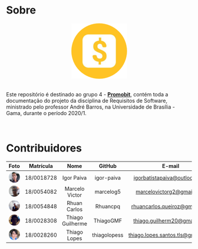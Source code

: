 # Sobre

<div align="center">
  <img src= "assets/logos/Promobit.png"/>
</div>
<br />

Este repositório é destinado ao grupo 4 - [**Promobit**](https://www.promobit.com.br/), contém toda a documentação do projeto da disciplina de Requisitos de Software, ministrado pelo professor André Barros, na Universidade de Brasília - Gama, durante o período 2020/1.

<br />

# Contribuidores

|Foto | Matrícula | Nome | GitHub | E-mail|
|:--:|:--:|:--:|:--:|:--:|
| ![Igor](assets/integrantes/Igor.png) | 18/0018728|Igor Paiva|igor-paiva|igorbatistapaiva@outlook.com|
| ![Marcelo](assets/integrantes/Marcelo.png) | 18/0054082| Marcelo Victor| marcelog5| marcelovictorg2@gmail.com
| ![Rhuan](assets/integrantes/Rhuan.png) | 18/0054848 | Rhuan Carlos | Rhuancpq| rhuancarlos.queiroz@gmail.com
| ![Thiago G](assets/integrantes/ThiagoG.png) | 18/0028308 | Thiago Guilherme | ThiagoGMF | thiago.guilherm20@gmail.com
| ![Thiago L](assets/integrantes/ThiagoL.png) | 18/0028260| Thiago Lopes| thiagolopess| thiago.lopes.santos.tls@gmail.com
